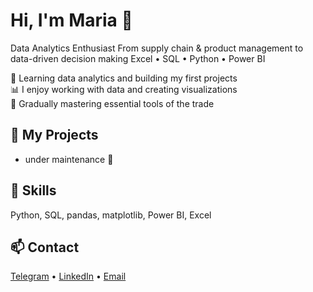# Hi, I'm Maria 👋  
Data Analytics Enthusiast
From supply chain & product management to data-driven decision making
Excel • SQL • Python • Power BI

🎯 Learning data analytics and building my first projects  
📊 I enjoy working with data and creating visualizations  
🚀 Gradually mastering essential tools of the trade

## 💼 My Projects

- under maintenance 🚧

## 🧰 Skills

Python, SQL, pandas, matplotlib, Power BI, Excel

## 📫 Contact

[Telegram](https://t.me/Maria_Kudimova) • [LinkedIn](https://www.linkedin.com/in/maria-kudimova/) • [Email](mailto:kudimova.mm@gmail.com)


<!--
**mkudim/mkudim** is a ✨ _special_ ✨ repository because its `README.md` (this file) appears on your GitHub profile.

Here are some ideas to get you started:

- 🔭 I’m currently working on ...
- 🌱 I’m currently learning ...
- 👯 I’m looking to collaborate on ...
- 🤔 I’m looking for help with ...
- 💬 Ask me about ...
- 📫 How to reach me: ...
- 😄 Pronouns: ...
- ⚡ Fun fact: ...
-->
